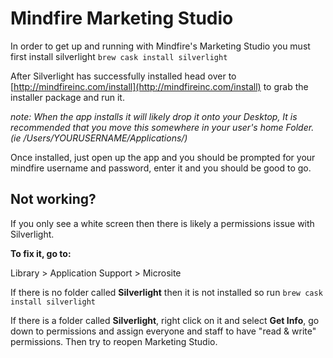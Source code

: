 # Mindfire Marketing Studio

In order to get up and running with Mindfire's Marketing Studio you must first install silverlight `brew cask install silverlight`

After Silverlight has successfully installed head over to [http://mindfireinc.com/install](http://mindfireinc.com/install) to grab the installer package and run it.

*note: When the app installs it will likely drop it onto your Desktop, It is recommended that you move this somewhere in your user's home Folder. (ie /Users/YOURUSERNAME/Applications/)*

Once installed, just open up the app and you should be prompted for your mindfire username and password, enter it and you should be good to go.

## Not working?

If you only see a white screen then there is likely a permissions issue with Silverlight.

**To fix it, go to:**

Library > Application Support > Microsite

If there is no folder called **Silverlight** then it is not installed so run `brew cask install silverlight` 

If there is a folder called **Silverlight**, right click on it and select **Get Info**, go down to permissions and assign everyone and staff to have "read & write" permissions. Then try to reopen Marketing Studio.